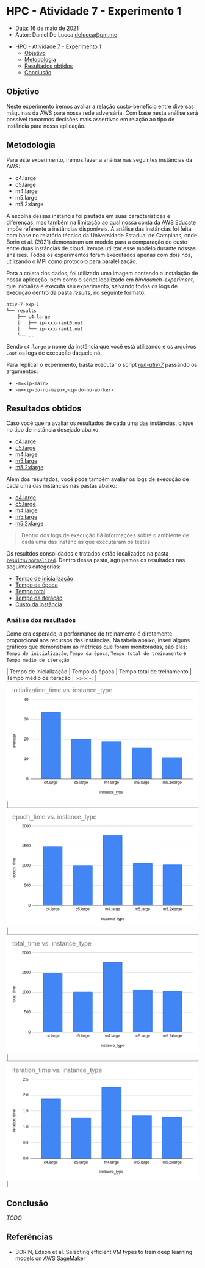 # HPC - Atividade 7 - Experimento 1

- Data: 16 de maio de 2021
- Autor: Daniel De Lucca <delucca@pm.me>

* [HPC - Atividade 7 - Experimento 1](#)
  * [Objetivo](#objetivo)
  * [Metodologia](#metodologia)
  * [Resultados obtidos](#resultados-obtidos)
  * [Conclusão](#conclusao)

## Objetivo

Neste experimento iremos avaliar a relação custo-benefício entre diversas máquinas da AWS para nossa rede adversária. Com base nesta análise será possível tomarmos decisões mais assertivas em relação ao tipo de instância para nossa aplicação.

## Metodologia

Para este experimento, iremos fazer a análise nas seguintes instâncias da AWS:

* c4.large
* c5.large
* m4.large
* m5.large
* m5.2xlarge

A escolha dessas instância foi pautada em suas características e diferenças, mas também na limitação ao qual nossa conta da AWS Educate impõe referente a instâncias disponíveis. A análise das instâncias foi feita com base no relatório técnico da Universidade Estadual de Campinas, onde Borin et al. (2021) demonstram um modelo para a comparação do custo entre duas instâncias de cloud. Iremos utilizar esse modelo durante nossas análises. Todos os experimentos foram executados apenas com dois nós, utilizando o MPI como protocolo para paralelização.

Para a coleta dos dados, foi utilizado uma imagem contendo a instalação de nossa aplicação, bem como o script localizado em *bin/launch-experiment*, que inicializa e executa seu experimento, salvando todos os logs de execução dentro da pasta *results*, no seguinte formato:
```
ativ-7-exp-1
└── results
    ├── c4.large
    │   ├── ip-xxx-rank0.out
    │   └── ip-xxx-rank1.out
    └── ...
```

Sendo `c4.large` o nome da instância que você está utilizando e os arquivos `.out` os logs de execução daquele nó.

Para replicar o experimento, basta executar o script [*run-ativ-7*](./run-ativ-7) passando os argumentos:

* `-m=<ip-main>`
* `-n=<ip-do-no-main>,<ip-do-no-worker>`

## Resultados obtidos

Caso você queira avaliar os resultados de cada uma das instâncias, clique no tipo de instância desejado abaixo:

* [c4.large](./results/c4.large)
* [c5.large](./results/c4.large)
* [m4.large](./results/m4.large)
* [m5.large](./results/m5.large)
* [m5.2xlarge](./results/m5.2xlarge)

Além dos resultados, você pode também avaliar os logs de execução de cada uma das instâncias nas pastas abaixo:

* [c4.large](./logs/c4.large)
* [c5.large](./logs/c4.large)
* [m4.large](./logs/m4.large)
* [m5.large](./logs/m5.large)
* [m5.2xlarge](./logs/m5.2xlarge)
> Dentro dos logs de execução há informações sobre o ambiente de cada uma das instâncias que executaram os testes

Os resultdos consolidados e tratados estão localizados na pasta [`results/normalized`](./results/normalized). Dentro dessa pasta, agrupamos os resultados nas seguintes categorias:

* [Tempo de inicialização](./results/normalized/initialization-time.csv)
* [Tempo da época](./results/normalized/epoch-time.csv)
* [Tempo total](./results/normalized/total-time.csv)
* [Tempo da iteração](./results/normalized/iteration-time.csv)
* [Custo da instância](./results/normalized/instance-cost.csv)

### Análise dos resultados

Como era esperado, a performance do treinamento é diretamente proporcional aos recursos das instâncias. Na tabela abaixo, inseri alguns gráficos que demonstram as métricas que foram monitoradas, são elas: `Tempo de inicialização`, `Tempo da época`, `Tempo total de treinamento` e `Tempo médio de iteração`

| Tempo de inicialização | Tempo da época | Tempo total de treinamento | Tempo médio de iteração |
:-:-:-:-:
|![](./charts/initialization-time.png)|![](./charts/epoch-time.png)|![](./charts/total-time.png)|![](./charts/iteration-average-time.png)|

## Conclusão

*TODO*

## Referências

* BORIN, Edson et al. Selecting efficient VM types to train deep learning models on AWS SageMaker
